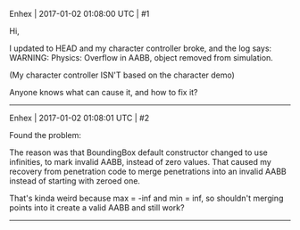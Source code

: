 Enhex | 2017-01-02 01:08:00 UTC | #1

Hi,

I updated to HEAD and my character controller broke, and the log says:
WARNING: Physics: Overflow in AABB, object removed from simulation.

(My character controller ISN'T based on the character demo)

Anyone knows what can cause it, and how to fix it?

-------------------------

Enhex | 2017-01-02 01:08:01 UTC | #2

Found the problem:

The reason was that BoundingBox default constructor changed to use infinities, to mark invalid AABB, instead of zero values.
That caused my recovery from penetration code to merge penetrations into an invalid AABB instead of starting with zeroed one.

That's kinda weird because max = -inf and min = inf, so shouldn't merging points into it create a valid AABB and still work?

-------------------------

